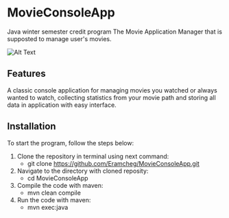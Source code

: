 # MovieConsoleApp
Java winter semester credit program
The Movie Application Manager that is supposted to manage user's movies. 

![Alt Text](Statics/MovieApp_Main.gif)

## Features
A classic console application for managing movies you watched or always wanted to watch, collecting statistics from your movie path and storing all data in application with easy interface.

## Installation
To start the program, follow the steps below:

 1. Clone the repository in terminal using next command:
    - git clone https://github.com/Eramcheg/MovieConsoleApp.git
 2. Navigate to the directory with cloned reposity:
    - cd MovieConsoleApp
 3. Compile the code with maven:
    - mvn clean compile
 4. Run the code with maven:
    - mvn exec:java

